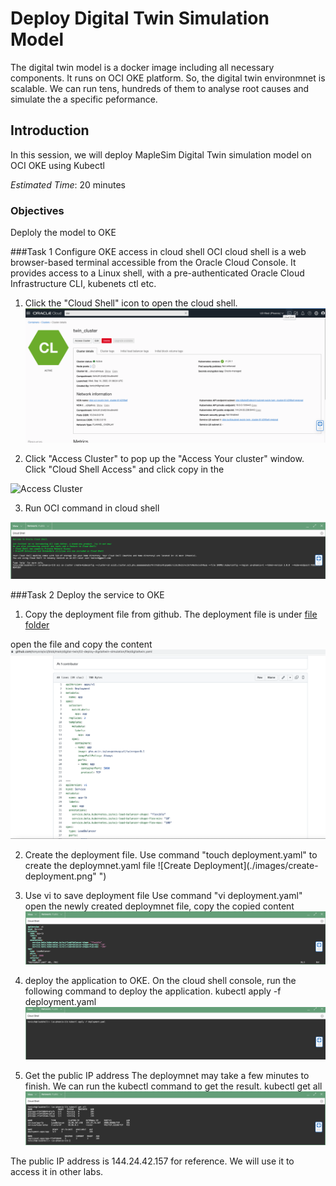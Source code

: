 # Deploy Digital Twin Simulation Model
The digital twin model is a docker image including all necessary components. It runs on OCI OKE platform. So, the digital twin environmnet is scalable. We can run tens, hundreds of them to analyse root causes and simulate the a specific peformance.


## Introduction
In this session, we will deploy MapleSim Digital Twin simulation model on OCI OKE using Kubectl

*Estimated Time*: 20 minutes

### Objectives
Deploly the model to OKE

###Task 1 Configure OKE access in cloud shell
OCI cloud shell is a web browser-based terminal accessible from the Oracle Cloud Console. It provides access to a Linux shell, with a pre-authenticated Oracle Cloud Infrastructure CLI, kubenets ctl etc.
1. Click the "Cloud Shell" icon to open the cloud shell. 
![Cloud Shell](./images/cloud-shell.png " ")

2. Click "Access Cluster" to pop up the "Access Your cluster" window. Click "Cloud Shell Access" and click copy in the 

![Access Cluster](./images/access-cluster " ")

3. Run OCI command in cloud shell

![Kubernetes Config](./images/cloud-console-kube.png " ")

###Task 2 Deploy the service to OKE

1. Copy the deployment file from github.
The deployment file is under [file folder](https://github.com/tonyora/oci/blob/main/digital-twin/02-deploy-digitaltwin-simulation/file/digitaltwin.yaml)

open the file and copy the content
![Deployment Content](./images/deployment-file.png " ")

2. Create the deployment file. 
Use command "touch deployment.yaml" to create the deploymnet.yaml file
![Create Deployment](./images/create-deployment.png" ")


3. Use vi to save deployment file
Use command "vi deployment.yaml" open the newly created deploymnet file, copy the copied content
![Edit Deployment](./images/edit-deployment.png)

4. deploy the application to OKE. 
On the cloud shell console, run the following command to deploy the application.
kubectl apply -f deployment.yaml 
![!Kube Apply](./images/kube-apply.png " ")

5. Get the public IP address
The deploymnet may take a few minutes to finish. We can run the kubectl command to get the result.
kubectl get all
![View IP Address](./images/view-kubenetes.png " ")

The public IP address is 144.24.42.157 for reference. We will use it to access it in other labs.
